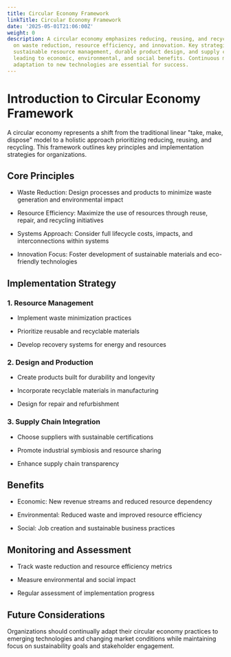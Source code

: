 ```yaml
---
title: Circular Economy Framework
linkTitle: Circular Economy Framework
date: '2025-05-01T21:06:00Z'
weight: 0
description: A circular economy emphasizes reducing, reusing, and recycling, focusing
  on waste reduction, resource efficiency, and innovation. Key strategies include
  sustainable resource management, durable product design, and supply chain integration,
  leading to economic, environmental, and social benefits. Continuous monitoring and
  adaptation to new technologies are essential for success.
---
```



# Introduction to Circular Economy Framework

A circular economy represents a shift from the traditional linear "take, make, dispose" model to a holistic approach prioritizing reducing, reusing, and recycling. This framework outlines key principles and implementation strategies for organizations.

## Core Principles

- Waste Reduction: Design processes and products to minimize waste generation and environmental impact

- Resource Efficiency: Maximize the use of resources through reuse, repair, and recycling initiatives

- Systems Approach: Consider full lifecycle costs, impacts, and interconnections within systems

- Innovation Focus: Foster development of sustainable materials and eco-friendly technologies

## Implementation Strategy

### 1. Resource Management

- Implement waste minimization practices

- Prioritize reusable and recyclable materials

- Develop recovery systems for energy and resources

### 2. Design and Production

- Create products built for durability and longevity

- Incorporate recyclable materials in manufacturing

- Design for repair and refurbishment

### 3. Supply Chain Integration

- Choose suppliers with sustainable certifications

- Promote industrial symbiosis and resource sharing

- Enhance supply chain transparency

## Benefits

- Economic: New revenue streams and reduced resource dependency

- Environmental: Reduced waste and improved resource efficiency

- Social: Job creation and sustainable business practices

## Monitoring and Assessment

- Track waste reduction and resource efficiency metrics

- Measure environmental and social impact

- Regular assessment of implementation progress

## Future Considerations

Organizations should continually adapt their circular economy practices to emerging technologies and changing market conditions while maintaining focus on sustainability goals and stakeholder engagement.